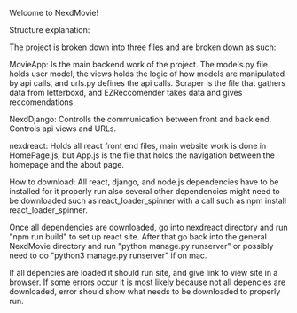Welcome to NexdMovie!

Structure explanation:

The project is broken down into three files and are broken down as such:

MovieApp: Is the main backend work of the project. The models.py file holds user model, the views holds the logic of how models are manipulated by api calls, and urls.py defines the api calls. Scraper is the file that gathers data from letterboxd, and EZReccomender takes data and gives reccomendations.

NexdDjango: Controlls the communication between front and  back end. Controls api views and URLs.

nexdreact: Holds all react front end files, main website work is done in HomePage.js, but App.js is the file that holds the navigation between the homepage and the about page.


How to download:
All react, django, and node.js dependencies have to be installed for it properly run
also several other dependencies might need to be downloaded such  as react_loader_spinner with a call such as npm install react_loader_spinner.

Once all dependencies are downloaded, go into nexdreact directory and run "npm run build" to set up react site. After that go back into the general NexdMovie directory and run "python manage.py runserver" or possibly need to do "python3 manage.py runserver" if on mac. 

If all depencies are loaded it should run site, and give link to view site in a browser. If some errors occur it is most likely because not all depencies are downloaded, error should show what needs to be downloaded to properly run.